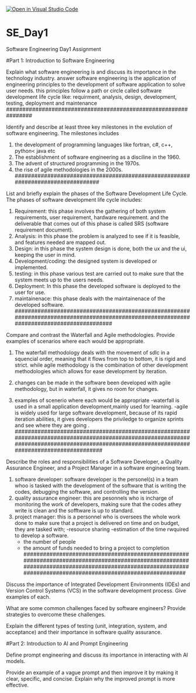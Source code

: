 [![Open in Visual Studio Code](https://classroom.github.com/assets/open-in-vscode-2e0aaae1b6195c2367325f4f02e2d04e9abb55f0b24a779b69b11b9e10269abc.svg)](https://classroom.github.com/online_ide?assignment_repo_id=15575122&assignment_repo_type=AssignmentRepo)
# SE_Day1
Software Engineering Day1 Assignment

#Part 1: Introduction to Software Engineering

Explain what software engineering is and discuss its importance in the technology industry.
answer
software engineering is the application of engineering principles to the development of software application to solve user needs.
this principles follow a path or circle called software development life cycle like: requirment, analysis, design, development, testing, deployment and maintenance
################################################################

Identify and describe at least three key milestones in the evolution of software engineering.
The milestones includes
1. the development of programming languages like fortran, c#, c++, python< java etc
2. The establishment of software engineering as a disciline in the 1960.
3. The advent of structured programming in the 1970s.
4. the rise of agile methodologies in the 2000s.
################################################################################

List and briefly explain the phases of the Software Development Life Cycle.
The phases of software development life cycle includes:
1. Requirement: this phase involves the gathering of both system requirements, user requirement, hardware requirement. and the deliverable that comes out of this phase is called SRS (software requirement document).
2. Analysis: in this phase the problem is analyzed to see if it is feasible, and features needed are mapped out.
3. Design: in this phase the system design is done, both the ux and the ui, keeping the user in mind.
4. Development/coding: the designed system is developed or implemented.
5. testing: in this phase various test are carried out to make sure that the system meets up to the users needs.
6. Deployment: In this phase the developed software is deployed to the user for use.
7. maintainenace: this phase deals with the maintainenace of the developed software.
##########################################################################################################################################

Compare and contrast the Waterfall and Agile methodologies. Provide examples of scenarios where each would be appropriate.
1. The waterfall methodology deals with the movement of sdlc in a squencial order, meaning that it flows from top to bottom, it is rigid and strict.
   while agile methodology is the combination of other development methodologies which allows for ease development by iteration.
2. changes can be made in the software been developed with agile methodology, but in waterfall, it gives no room for changes.

3. examples of scenerio where each would be appropriate
   -waterfall is used in a small application development,mainly used for learning.
   -agile is widely used for large software development, because of its rapid iteration abilities, it gives developers the priviledge to organize sprints and see where they are going .
#############################################################################################################################################################################################


Describe the roles and responsibilities of a Software Developer, a Quality Assurance Engineer, and a Project Manager in a software engineering team.
1. software developer: software developer is the personel(s) in a team whoo is tasked with the development of the software that is writing the codes, debugging the software, and controlling the version.
2. quality assurance engineer: this are pesonnels who is incharge of monitoring the work of developers, making sure that the codes athey write is clean and the sofftware is up to standard.
3. project manager: this is a personnel who is oversees the whole work done to make sure that a project is delivered on time and on  budget, they are tasked with;
   -resource sharing
   -estimation of the time rwquired to develop a software.
   - the number of people
   - the amount of funds needed to bring a project to completion
  ###########################################################################################################################################################################################################


Discuss the importance of Integrated Development Environments (IDEs) and Version Control Systems (VCS) in the software development process. Give examples of each.


What are some common challenges faced by software engineers? Provide strategies to overcome these challenges.


Explain the different types of testing (unit, integration, system, and acceptance) and their importance in software quality assurance.


#Part 2: Introduction to AI and Prompt Engineering


Define prompt engineering and discuss its importance in interacting with AI models.


Provide an example of a vague prompt and then improve it by making it clear, specific, and concise. Explain why the improved prompt is more effective.
